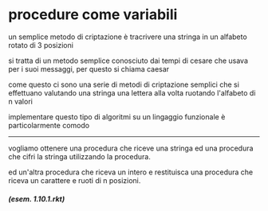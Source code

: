 # procedure come variabili

un semplice metodo di criptazione è tracrivere una stringa in un alfabeto rotato di 3 posizioni

si tratta di un metodo semplice conosciuto dai tempi di cesare che usava per i suoi messaggi, per questo si chiama caesar

come questo ci sono una serie di metodi di criptazione semplici che si effettuano valutando una stringa una lettera alla volta ruotando l'alfabeto di n valori

implementare questo tipo di algoritmi su un lingaggio funzionale è particolarmente comodo

---
vogliamo ottenere una procedura che riceve una stringa ed una procedura che cifri la stringa utilizzando la procedura.

ed un'altra procedura che riceva un intero e restituisca una procedura che riceva un carattere e ruoti di n posizioni.

##### (esem. 1.10.1.rkt)